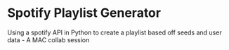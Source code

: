 # Spotify Playlist Generator
Using a spotify API in Python to create a playlist based off seeds and user data - A MAC collab session